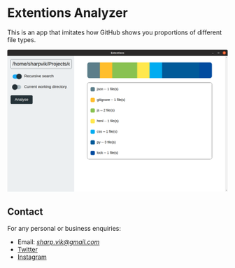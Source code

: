 # Extentions Analyzer

This is an app that imitates how GitHub shows you proportions of different file types.

![Here is how it works](srn.png)

## Contact

For any personal or business enquiries:

+ Email: *sharp.vik@gmail.com*
+ [Twitter](https://twitter.com/sharp_vik)
+ [Instagram](https://www.instagram.com/viktooooor)
